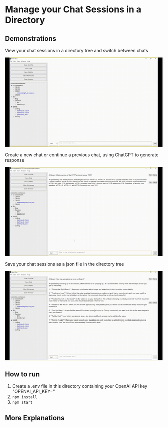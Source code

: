 # Manage your Chat Sessions in a Directory

## Demonstrations

View your chat sessions in a directory tree and switch between chats

![img](demo-gifs/switch-files.gif)

Create a new chat or continue a previous chat, using ChatGPT to generate response

![img](demo-gifs/continue-chat.gif)

Save your chat sessions as a json file in the directory tree

![img](demo-gifs/save-as.gif)

## How to run

1. Create a .env file in this directory containing your OpenAI API key "OPENAI_API_KEY=<your-api-key>"
2. `npm install`
3. `npm start`

## More Explanations
